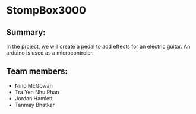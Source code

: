 # StompBox3000
## Summary: 
In the project, we will create a pedal to add effects for an electric guitar. An arduino is used as a microcontroler.
## Team members:
* Nino McGowan
* Tra Yen Nhu Phan
* Jordan Hamlett
* Tanmay Bhatkar
